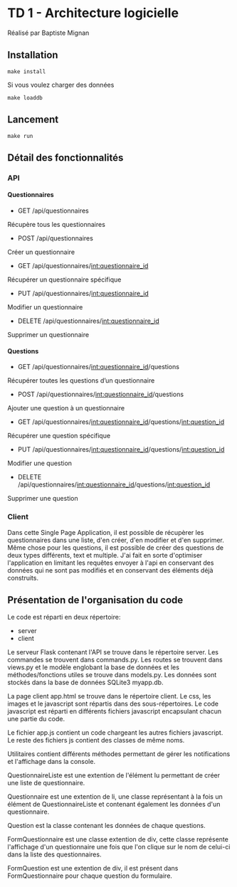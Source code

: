 # TD 1 - Architecture logicielle

Réalisé par Baptiste Mignan

## Installation

    make install

Si vous voulez charger des données

    make loaddb

## Lancement

    make run

## Détail des fonctionnalités

### API

#### Questionnaires

- GET /api/questionnaires
    
Récupère tous les questionnaires

- POST /api/questionnaires

Créer un questionnaire

- GET /api/questionnaires/<int:questionnaire_id>

Récupérer un questionnaire spécifique

- PUT /api/questionnaires/<int:questionnaire_id>

Modifier un questionnaire

- DELETE /api/questionnaires/<int:questionnaire_id>

Supprimer un questionnaire

#### Questions

- GET /api/questionnaires/<int:questionnaire_id>/questions

Récupérer toutes les questions d’un questionnaire

- POST /api/questionnaires/<int:questionnaire_id>/questions

Ajouter une question à un questionnaire

- GET /api/questionnaires/<int:questionnaire_id>/questions/<int:question_id>

Récupérer une question spécifique

- PUT /api/questionnaires/<int:questionnaire_id>/questions/<int:question_id>

Modifier une question

- DELETE /api/questionnaires/<int:questionnaire_id>/questions/<int:question_id>

Supprimer une question

### Client

Dans cette Single Page Application, il est possible de récupèrer les questionnaires dans une liste, d'en créer, d'en modifier et d'en supprimer.
Même chose pour les questions, il est possible de créer des questions de deux types différents, text et multiple.
J'ai fait en sorte d'optimiser l'application en limitant les requêtes envoyer à l'api en conservant des données qui ne sont pas modifiés et en conservant des éléments déjà construits.

## Présentation de l'organisation du code

Le code est réparti en deux répertoire:
- server
- client

Le serveur Flask contenant l'API se trouve dans le répertoire server.
Les commandes se trouvent dans commands.py. Les routes se trouvent dans views.py et le modèle englobant la base de données et les méthodes/fonctions utiles se trouve dans models.py. Les données sont stockés dans la base de données SQLite3 myapp.db.

La page client app.html se trouve dans le répertoire client. Le css, les images et le javascript sont répartis dans des sous-répertoires. Le code javascript est réparti en différents fichiers javascript encapsulant chacun une partie du code. 

Le fichier app.js contient un code chargeant les autres fichiers javascript. Le reste des fichiers js contient des classes de même noms. 

Utilitaires contient différents méthodes permettant de gérer les notifications et l'affichage dans la console. 

QuestionnaireListe est une extention de l'élément lu permettant de créer une liste de questionnaire. 

Questionnaire est une extention de li, une classe représentant à la fois un élément de QuestionnaireListe et contenant également les données d'un questionnaire. 

Question est la classe contenant les données de chaque questions. 

FormQuestionnaire est une classe extention de div, cette classe représente l'affichage d'un questionnaire une fois que l'on clique sur le nom de celui-ci dans la liste des questionnaires. 

FormQuestion est une extention de div, il est présent dans FormQuestionnaire pour chaque question du formulaire.